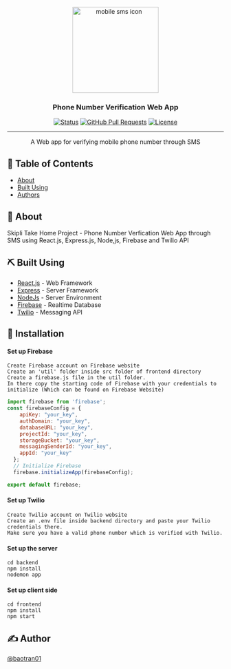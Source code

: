 <p align="center">
  <a href="https://www.freeiconspng.com/img/5465" title="Image from freeiconspng.com"><img src="https://www.freeiconspng.com/uploads/mobile-sms-icon-5.png" width="200" alt="mobile sms icon" /></a>
</p>

<h3 align="center">Phone Number Verification Web App</h3>

<div align="center">

  [![Status](https://img.shields.io/badge/status-active-success.svg)]() 
  [![GitHub Pull Requests](https://img.shields.io/github/issues-pr/kylelobo/The-Documentation-Compendium.svg)](https://github.com/kylelobo/The-Documentation-Compendium/pulls)
  [![License](https://img.shields.io/badge/license-MIT-blue.svg)](/LICENSE)

</div>

---

<p align="center"> A Web app for verifying mobile phone number through SMS
    <br> 
</p>


## 📝 Table of Contents
- [About](#about)
- [Built Using](#built_using)
- [Authors](#authors)

## 🧐 About <a name = "about"></a>
Skipli Take Home Project - Phone Number Verfication Web App through SMS using React.js, Express.js, Node,js, Firebase and Twilio API


## ⛏️ Built Using <a name = "built_using"></a>
- [React.js](https://reactjs.org/) - Web Framework
- [Express](https://expressjs.com/) - Server Framework
- [NodeJs](https://nodejs.org/en/) - Server Environment
- [Firebase](https://firebase.google.com/) - Realtime Database
- [Twilio](https://www.twilio.com/) - Messaging API

## 🔧 Installation
#### Set up Firebase
```
Create Firebase account on Firebase website
Create an 'util' folder inside src folder of frontend directory
Create a firebase.js file in the util folder. 
In there copy the starting code of Firebase with your credentials to initialize (Which can be found on Firebase Website)
```
```javascript
import firebase from 'firebase';
const firebaseConfig = {
    apiKey: "your_key",
    authDomain: "your_key",
    databaseURL: "your_key",
    projectId: "your_key",
    storageBucket: "your_key",
    messagingSenderId: "your_key",
    appId: "your_key"
  };
  // Initialize Firebase
  firebase.initializeApp(firebaseConfig);

export default firebase;
```

#### Set up Twilio
```
Create Twilio account on Twilio website
Create an .env file inside backend directory and paste your Twilio credentials there. 
Make sure you have a valid phone number which is verified with Twilio.
```

#### Set up the server

```
cd backend
npm install
nodemon app
```

#### Set up client side

```
cd frontend
npm install
npm start
```

## ✍️ Author <a name = "authors"></a>
[@baotran01](https://github.com/baotran01)
